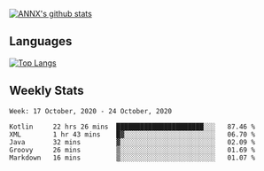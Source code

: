 [![ANNX's github stats](https://github-readme-stats.vercel.app/api?username=NXAN2901&count_private=true&show_icons=true&theme=vue)](https://github.com/NXAN2901)

## Languages
[![Top Langs](https://github-readme-stats.vercel.app/api/top-langs/?username=NXAN2901)](https://github.com/NXAN2901)

## Weekly Stats
<!--START_SECTION:waka-->
```text
Week: 17 October, 2020 - 24 October, 2020

Kotlin     22 hrs 26 mins  ██████████████████████░░░   87.46 % 
XML        1 hr 43 mins    █▓░░░░░░░░░░░░░░░░░░░░░░░   06.70 % 
Java       32 mins         ▓░░░░░░░░░░░░░░░░░░░░░░░░   02.09 % 
Groovy     26 mins         ▒░░░░░░░░░░░░░░░░░░░░░░░░   01.69 % 
Markdown   16 mins         ▒░░░░░░░░░░░░░░░░░░░░░░░░   01.07 % 
```
<!--END_SECTION:waka-->

